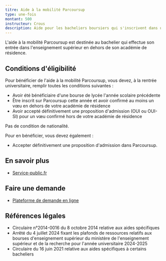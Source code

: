 ```yaml
---
titre: Aide à la mobilité Parcoursup
type: une-fois
montant: 500
instructeur: Crous
description: Aide pour les bacheliers boursiers qui s'inscrivent dans un établissement hors de leur académie
---
```


L'aide à la mobilité Parcoursup est destinée au bachelier qui effectue son entrée dans l'enseignement supérieur en dehors de son académie de résidence.

## Conditions d'éligibilité

Pour bénéficier de l'aide à la mobilité Parcoursup, vous devez, à la rentrée universitaire, remplir toutes les conditions suivantes :
- Avoir été bénéficiaire d'une bourse de lycée l'année scolaire précédente
- Être inscrit sur Parcoursup cette année et avoir confirmé au moins un vœu en dehors de votre académie de résidence
- Avoir accepté définitivement une proposition d'admission (OUI ou OUI-SI) pour un vœu confirmé hors de votre académie de résidence

Pas de condition de nationalité.

Pour en bénéficier, vous devez également :
- Accepter définitivement une proposition d'admission dans Parcoursup.

## En savoir plus
- [Service-public.fr](https://www.service-public.fr/particuliers/vosdroits/F34643)

## Faire une demande
- [Plateforme de demande en ligne](https://amp.etudiant.gouv.fr/)

## Références légales
- Circulaire n°2014-0016 du 8 octobre 2014 relative aux aides spécifiques
- Arrêté du 4 juillet 2024 fixant les plafonds de ressources relatifs aux bourses d'enseignement supérieur du ministère de l'enseignement supérieur et de la recherche pour l'année universitaire 2024-2025
- Circulaire du 16 juin 2021 relative aux aides spécifiques à certains bacheliers
